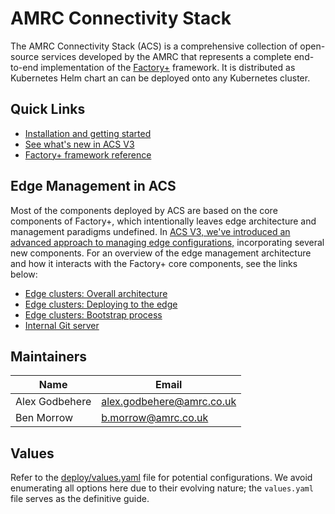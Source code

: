 # AMRC Connectivity Stack

The AMRC Connectivity Stack (ACS) is a comprehensive collection of open-source services developed by the AMRC that represents a complete end-to-end implementation of the [Factory+](https://factoryplus.app.amrc.co.uk) framework. It is distributed as Kubernetes Helm chart an can be deployed onto any Kubernetes cluster.

## Quick Links
- [Installation and getting started](./docs/installation.md)
- [See what's new in ACS V3](docs/whats-changed-in-v3.md)
- [Factory+ framework reference](https://factoryplus.app.amrc.co.uk)

## Edge Management in ACS
Most of the components deployed by ACS are based on the core components of Factory+, which intentionally leaves edge architecture and management paradigms undefined. In [ACS V3, we've introduced an advanced approach to managing edge configurations,](docs/whats-changed-in-v3.md) incorporating several new components. For an overview of the edge management architecture and how it interacts with the Factory+ core components, see the links below:

* [Edge clusters: Overall architecture](./docs/edge-clusters.md)
* [Edge clusters: Deploying to the edge](./docs/edge-deployments.md)
* [Edge clusters: Bootstrap process](./docs/edge-bootstrap.md)
* [Internal Git server](./docs/git-server.md)

## Maintainers

| Name           | Email                       |
|----------------|-----------------------------|
| Alex Godbehere | <alex.godbehere@amrc.co.uk> |
| Ben Morrow     | <b.morrow@amrc.co.uk>       |

## Values

Refer to the [deploy/values.yaml](deploy/values.yaml) file for potential configurations. We avoid enumerating all options here due to their evolving nature; the `values.yaml` file serves as the definitive guide.
